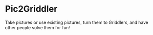 Pic2Griddler
============

Take pictures or use existing pictures, turn them to Griddlers, and have other people solve them for fun!